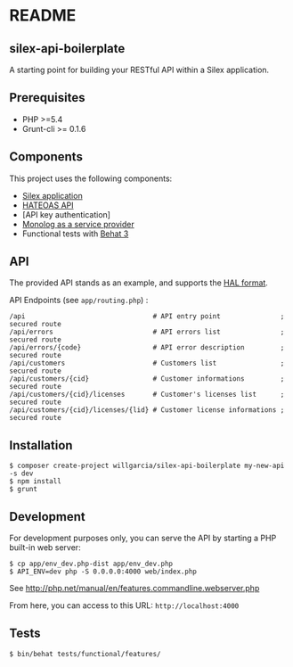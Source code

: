 README
======

silex-api-boilerplate
---------------------

A starting point for building your RESTful API within a Silex application.

Prerequisites
-------------

* PHP >=5.4
* Grunt-cli >= 0.1.6

Components
----------

This project uses the following components:

* [Silex application](http://silex.sensiolabs.org/)
* [HATEOAS API](https://github.com/willdurand/Hateoas)
* [API key authentication]
* [Monolog as a service provider](http://silex.sensiolabs.org/doc/providers/monolog.html)
* Functional tests with [Behat 3](https://github.com/Behat/Behat)

API
---

The provided API stands as an example, and supports the [HAL format](http://stateless.co/hal_specification.html).

API Endpoints (see `app/routing.php`) :

    /api                                # API entry point               ; secured route
    /api/errors                         # API errors list               ; secured route
    /api/errors/{code}                  # API error description         ; secured route
    /api/customers                      # Customers list                ; secured route
    /api/customers/{cid}                # Customer informations         ; secured route
    /api/customers/{cid}/licenses       # Customer's licenses list      ; secured route
    /api/customers/{cid}/licenses/{lid} # Customer license informations ; secured route

Installation
------------

    $ composer create-project willgarcia/silex-api-boilerplate my-new-api -s dev
    $ npm install
    $ grunt


Development
-----------

For development purposes only, you can serve the API by starting a PHP built-in web server:

    $ cp app/env_dev.php-dist app/env_dev.php
    $ API_ENV=dev php -S 0.0.0.0:4000 web/index.php

See http://php.net/manual/en/features.commandline.webserver.php

From here, you can access to this URL: `http://localhost:4000`

Tests
-----

    $ bin/behat tests/functional/features/
